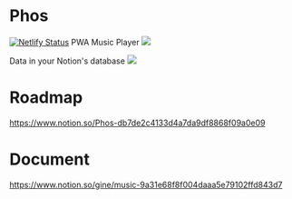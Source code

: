 # Phos

[![Netlify Status](https://api.netlify.com/api/v1/badges/9a44cb22-69a9-4348-a6ec-80ab49dc46f4/deploy-status)](https://app.netlify.com/sites/phos-music/deploys)
PWA Music Player
![](https://www.notion.so/image/https%3A%2F%2Fs3-us-west-2.amazonaws.com%2Fsecure.notion-static.com%2F24198614-499c-4e18-9528-f8e59e2c02f4%2FXnip2019-08-14_02-39-58.png?table=block&id=8222a684-8e35-42e2-bfae-e53a1fbe3607&width=3840&cache=v2)

Data in your Notion's database
![](https://www.notion.so/image/https%3A%2F%2Fs3-us-west-2.amazonaws.com%2Fsecure.notion-static.com%2F5881955e-4359-48ea-913e-ccdc8de05a80%2FXnip2019-08-14_02-59-53.png?table=block&id=422d6fbd-49e0-4b1f-81d8-54394473869c&width=3460&cache=v2)
# Roadmap
https://www.notion.so/Phos-db7de2c4133d4a7da9df8868f09a0e09

# Document
https://www.notion.so/gine/music-9a31e68f8f004daaa5e79102ffd843d7

